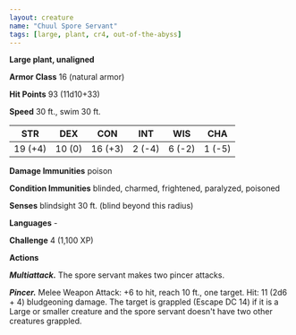 ```yaml
---
layout: creature
name: "Chuul Spore Servant"
tags: [large, plant, cr4, out-of-the-abyss]
---
```


**Large plant, unaligned**

**Armor Class** 16 (natural armor)

**Hit Points** 93 (11d10+33)

**Speed** 30 ft., swim 30 ft.

|   STR   |   DEX   |   CON   |   INT   |   WIS   |   CHA   |
|:-----:|:-----:|:-----:|:-----:|:-----:|:-----:|
| 19 (+4) | 10 (0) | 16 (+3) | 2 (-4) | 6 (-2) | 1 (-5) |

**Damage Immunities** poison

**Condition Immunities** blinded, charmed, frightened, paralyzed, poisoned

**Senses** blindsight 30 ft. (blind beyond this radius)

**Languages** -

**Challenge** 4 (1,100 XP)

**Actions**

***Multiattack.*** The spore servant makes two pincer attacks.

***Pincer.*** Melee Weapon Attack: +6 to hit, reach 10 ft., one target. Hit: 11 (2d6 + 4) bludgeoning damage. The target is grappled (Escape DC 14) if it is a Large or smaller creature and the spore servant doesn't have two other creatures grappled.

